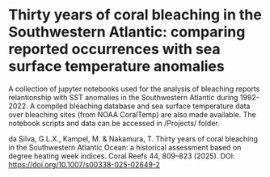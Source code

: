 # Thirty years of coral bleaching in the Southwestern Atlantic: comparing reported occurrences with sea surface temperature anomalies
A collection of jupyter notebooks used for the analysis of bleaching reports relantionship with SST anomalies in the Southwestern Atlantic during 1992-2022. A compiled bleaching database and sea surface temperature data over bleaching sites (from NOAA CoralTemp) are also made available. The notebook scripts and data can be accessed in /Projects/ folder.

da Silva, G.L.X., Kampel, M. & Nakamura, T. Thirty years of coral bleaching in the Southwestern Atlantic Ocean: a historical assessment based on degree heating week indices. Coral Reefs 44, 809–823 (2025). 
DOI: https://doi.org/10.1007/s00338-025-02649-2
